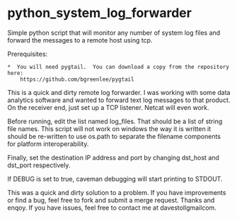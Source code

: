 python_system_log_forwarder
===========================

Simple python script that will monitor any number of system log files and 
forward the messages to a remote host using tcp.

Prerequisites:

	*  You will need pygtail.  You can download a copy from the repository here:
		https://github.com/bgreenlee/pygtail

This is a quick and dirty remote log forwarder.  I was working with some data 
analytics software and wanted to forward text log messages to that product.
On the receiver end, just set up a TCP listener.  Netcat will even work.

Before running, edit the list named log_files.  That should be a list of
string file names.  This script will not work on windows the way it is written
it should be re-written to use os.path to separate the filename components for 
platform interoperability.

Finally, set the destination IP address and port by changing dst_host and dst_port 
respectively.

If DEBUG is set to true, caveman debugging will start printing to STDOUT.

This was a quick and dirty solution to a problem.  If you have improvements or find
a bug, feel free to fork and submit a merge request.  Thanks and enqoy.  If you have
issues, feel free to contact me at dave<dot>stoll<at>gmail<dot>com.
